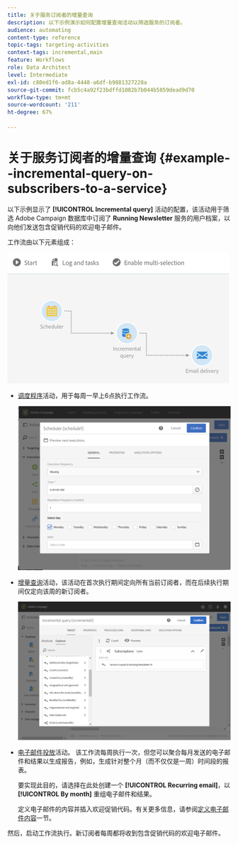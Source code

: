 ```yaml
---
title: 关于服务订阅者的增量查询
description: 以下示例演示如何配置增量查询活动以筛选服务的订阅者。
audience: automating
content-type: reference
topic-tags: targeting-activities
context-tags: incremental,main
feature: Workflows
role: Data Architect
level: Intermediate
exl-id: c80ed1f6-ad8a-4448-a6df-b9881327228a
source-git-commit: fcb5c4a92f23bdffd1082b7b044b5859dead9d70
workflow-type: tm+mt
source-wordcount: '211'
ht-degree: 67%

---
```


# 关于服务订阅者的增量查询 {#example--incremental-query-on-subscribers-to-a-service}

以下示例显示了 **[!UICONTROL Incremental query]** 活动的配置，该活动用于筛选 Adobe Campaign 数据库中订阅了 **Running Newsletter** 服务的用户档案，以向他们发送包含促销代码的欢迎电子邮件。

工作流由以下元素组成：

![](assets/incremental_query_example1.png)

* [调度程序](../../automating/using/scheduler.md)活动，用于每周一早上6点执行工作流。

   ![](assets/incremental_query_example2.png)

* [增量查询](../../automating/using/incremental-query.md)活动，该活动在首次执行期间定向所有当前订阅者，而在后续执行期间仅定向该周的新订阅者。

   ![](assets/incremental_query_example3.png)

* [电子邮件投放](../../automating/using/email-delivery.md)活动。 该工作流每周执行一次，但您可以聚合每月发送的电子邮件和结果以生成报告，例如，生成针对整个月（而不仅仅是一周）时间段的报表。

   要实现此目的，请选择在此处创建一个 **[!UICONTROL Recurring email]**，以 **[!UICONTROL By month]** 重组电子邮件和结果。

   定义电子邮件的内容并插入欢迎促销代码。有关更多信息，请参阅[定义电子邮件内容](../../designing/using/personalization.md)一节。

然后，启动工作流执行。新订阅者每周都将收到包含促销代码的欢迎电子邮件。
